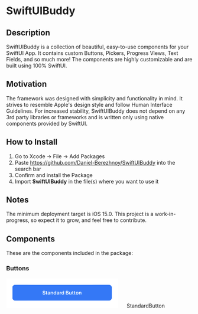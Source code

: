 # SwiftUIBuddy

## Description
SwiftUIBuddy is a collection of beautiful, easy-to-use components for your SwiftUI App. It contains custom Buttons, Pickers, Progress Views, Text Fields, and so much more! The components are highly customizable and are built using 100% SwiftUI.

## Motivation
The framework was designed with simplicity and functionality in mind. It strives to resemble Apple's design style and follow Human Interface Guidelines. For increased stability, SwiftUIBuddy does not depend on any 3rd party libraries or frameworks and is written only using native components provided by SwiftUI.

## How to Install
1) Go to Xcode -> File -> Add Packages
2) Paste https://github.com/Daniel-Berezhnoy/SwiftUIBuddy into the search bar
3) Confirm and install the Package
4) Import **SwiftUIBuddy** in the file(s) where you want to use it

## Notes
The minimum deployment target is iOS 15.0. This project is a work-in-progress, so expect it to grow, and feel free to contribute.

## Components

These are the components included in the package:

### Buttons

<!--![StandardButton](Screenshots/Buttons/StandardButton.png)  -->
<img src = "Screenshots/Buttons/StandardButton.png" height = "80">
&nbsp;&nbsp;&nbsp;&nbsp;     StandardButton



<!--![DestructiveButton](Screenshots/Buttons/DestructiveButton.png)  -->
<!--**DestructiveButton**-->
<!---->
<!--![PlusButton](Screenshots/Buttons/PlusButton.png)  -->
<!--**PlusButton**-->
<!---->
<!--![DismissButton](Screenshots/Buttons/DismissButton.png)  -->
<!--**DismissButton**-->
<!---->
<!--### Fields-->
<!--![LoginField](Screenshots/Fields/LoginField.png)  -->
<!--**LoginField**-->
<!---->
<!--![DollarTextField](Screenshots/Fields/DollarTextField.png)  -->
<!--**DollarTextField**-->

